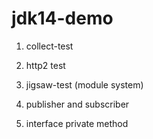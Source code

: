 # jdk14-demo

1. collect-test

2. http2 test

3. jigsaw-test (module system)

4. publisher and subscriber

5. interface  private method
